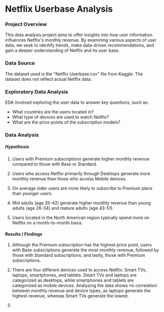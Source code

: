 # Netflix Userbase Analysis

### Project Overview

This data analysis project aims to offer insights into how user information influences Netflix's monthly revenue. By examining various aspects of user data, we seek to identify trends, make data-driven recommendations, and gain a deeper understanding of Netflix and its user base.


### Data Source

The dataset used is the "Netflix Userbase.csv" file from Kaggle. The dataset does not reflect actual Netflix data.


### Exploratory Data Analysis

EDA involved exploring the user data to answer key questions, such as: 

- What countries are the users located in?
- What type of devices are used to watch Netflix?
- What are the price points of the subscription models?


### Data Analysis


##### Hypothesis

1) Users with Premium subscriptions generate higher monthly revenue compared to those with Base or Standard.

2) Users who access Netflix primarily through Desktops generate more monthly revenue than those who access Mobile devices.

3) On average older users are more likely to subscribe to Premium plans than younger users.

4) Mid adults (age 35-42) generate higher monthly revenue than young adults (age 26-34) and mature adults (age 43-51).

5) Users located in the North American region typically spend more on Netflix on a month-to-month basis.


#### Results / Findings

1) Although the Premium subscription has the highest price point, users with Base subscriptions generate the most monthly revenue, followed by those with Standard subscriptions, and lastly, those with Premium subscriptions.

2) There are four different devices used to access Netflix: Smart TVs, laptops, smartphones, and tablets. Smart TVs and laptops are categorized as desktops, while smartphones and tablets are categorized as mobile devices. Analyzing the data shows no correlation between monthly revenue and device types, as laptops generate the highest revenue, whereas Smart TVs generate the lowest.

3) 

